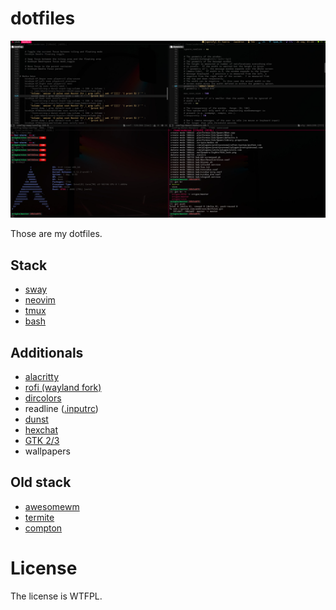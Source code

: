 # dotfiles

![Screenshot](./.images/sshot2.jpg?2)

Those are my dotfiles.

## Stack

  - [sway](https://swaywm.org)
  - [neovim](https://neovim.io/)
  - [tmux](https://github.com/tmux/tmux)
  - [bash](https://www.gnu.org/software/bash/)

## Additionals

  - [alacritty](https://github.com/alacritty/alacritty)
  - [rofi (wayland fork)](https://github.com/lbonn/rofi)
  - [dircolors](https://github.com/trapd00r/LS_COLORS)
  - readline ([.inputrc](https://www.gnu.org/software/bash/manual/html_node/Readline-Init-File-Syntax.html#Readline-Init-File-Syntax))
  - [dunst](https://dunst-project.org/)
  - [hexchat](https://hexchat.github.io/)
  - [GTK 2/3](https://www.gtk.org/)
  - wallpapers

## Old stack

  - [awesomewm](awesomewm.org)
  - [termite](https://github.com/thestinger/termite)
  - [compton](https://github.com/chjj/compton)

# License

The license is WTFPL.
